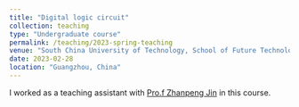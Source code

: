 ```yaml
---
title: "Digital logic circuit"
collection: teaching
type: "Undergraduate course"
permalink: /teaching/2023-spring-teaching
venue: "South China University of Technology, School of Future Technology"
date: 2023-02-28
location: "Guangzhou, China"
---
```


I worked as a teaching assistant with [Pro.f Zhanpeng Jin](https://www2.scut.edu.cn/ft/2021/1127/c29779a452822/page.htm) in this course.

